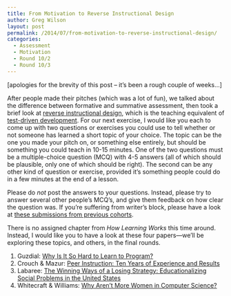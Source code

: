 ```yaml
---
title: From Motivation to Reverse Instructional Design
author: Greg Wilson
layout: post
permalink: /2014/07/from-motivation-to-reverse-instructional-design/
categories:
  - Assessment
  - Motivation
  - Round 10/2
  - Round 10/3
---
```

[apologies for the brevity of this post &#8211; it&#8217;s been a rough couple of weeks&#8230;]

After people made their pitches (which was a lot of fun), we talked about the difference between formative and summative assessment, then took a brief look at [reverse instructional design][1], which is the teaching equivalent of [test-driven development][2]. For our next exercise, I would like you each to come up with two questions or exercises you could use to tell whether or not someone has learned a short topic of your choice. The topic can be the one you made your pitch on, or something else entirely, but should be something you could teach in 10-15 minutes. One of the two questions must be a multiple-choice question (MCQ) with 4-5 answers (all of which should be plausible, only one of which should be right). The second can be any other kind of question or exercise, provided it&#8217;s something people could do in a few minutes at the end of a lesson.

Please do *not* post the answers to your questions. Instead, please try to answer several other people&#8217;s MCQ&#8217;s, and give them feedback on how clear the question was. If you&#8217;re suffering from writer&#8217;s block, please have a look at [these submissions from previous cohorts][3].

There is no assigned chapter from *How Learning Works* this time around. Instead, I would like you to have a look at these four papers&mdash;we&#8217;ll be exploring these topics, and others, in the final rounds.

1.  Guzdial: [Why Is It So Hard to Learn to Program?][4]
2.  Crouch & Mazur: [Peer Instruction: Ten Years of Experience and Results][5]
3.  Labaree: [The Winning Ways of a Losing Strategy: Educationalizing Social Problems in the United States][6]
4.  Whitecraft & Williams: [Why Aren&#8217;t More Women in Computer Science?][7]

 [1]: https://en.wikipedia.org/wiki/Backward_Design
 [2]: https://en.wikipedia.org/wiki/Test-driven_development
 [3]: http://teaching.software-carpentry.org/category/assessment/
 [4]: http://teaching.software-carpentry.org/wp-content/uploads/2012/08/guzdial.pdf
 [5]: http://teaching.software-carpentry.org/wp-content/uploads/2012/08/crouch-mazur-peer-instruction-ten-years-2001.pdf
 [6]: http://teaching.software-carpentry.org/wp-content/uploads/2012/08/labaree-educationalization-2008.pdf
 [7]: http://teaching.software-carpentry.org/wp-content/uploads/2013/08/whitecraft-williams.pdf